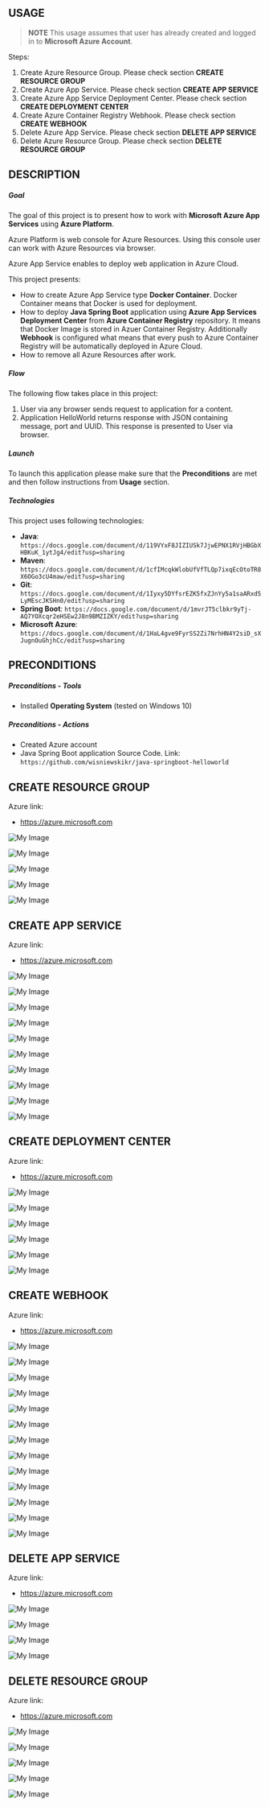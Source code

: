 USAGE
-----

> **NOTE** This usage assumes that user has already created and logged in to **Microsoft Azure Account**.

Steps:
1. Create Azure Resource Group. Please check section **CREATE RESOURCE GROUP**
1. Create Azure App Service. Please check section **CREATE APP SERVICE**
1. Create Azure App Service Deployment Center. Please check section **CREATE DEPLOYMENT CENTER**
1. Create Azure Container Registry Webhook. Please check section **CREATE WEBHOOK**
1. Delete Azure App Service. Please check section **DELETE APP SERVICE**
1. Delete Azure Resource Group. Please check section **DELETE RESOURCE GROUP**


DESCRIPTION
-----------

##### Goal
The goal of this project is to present how to work with **Microsoft Azure App Services** using **Azure Platform**. 

Azure Platform is web console for Azure Resources. Using this console user can work with Azure Resources via browser.

Azure App Service enables to deploy web application in Azure Cloud. 

This project presents:
* How to create Azure App Service type **Docker Container**. Docker Container means that Docker is used for deployment. 
* How to deploy **Java Spring Boot** application using **Azure App Services Deployment Center** from **Azure Container Registry** repository. It means that Docker Image is stored in Azuer Container Registry. Additionally **Webhook** is configured what means that every push to Azure Container Registry will be automatically deployed in Azure Cloud.
* How to remove all Azure Resources after work.

##### Flow
The following flow takes place in this project:
1. User via any browser sends request to application for a content.
1. Application HelloWorld returns response with JSON containing message, port and UUID. This response is presented to User via browser.

##### Launch
To launch this application please make sure that the **Preconditions** are met and then follow instructions from **Usage** section.

##### Technologies
This project uses following technologies:
* **Java**: `https://docs.google.com/document/d/119VYxF8JIZIUSk7JjwEPNX1RVjHBGbXHBKuK_1ytJg4/edit?usp=sharing`
* **Maven**: `https://docs.google.com/document/d/1cfIMcqkWlobUfVfTLQp7ixqEcOtoTR8X6OGo3cU4maw/edit?usp=sharing`
* **Git**: `https://docs.google.com/document/d/1Iyxy5DYfsrEZK5fxZJnYy5a1saARxd5LyMEscJKSHn0/edit?usp=sharing`
* **Spring Boot**: `https://docs.google.com/document/d/1mvrJT5clbkr9yTj-AQ7YOXcqr2eHSEw2J8n9BMZIZKY/edit?usp=sharing`
* **Microsoft Azure**: `https://docs.google.com/document/d/1HaL4gve9FyrSS2Zi7NrhHN4Y2siD_sXJugnOuGhjhCc/edit?usp=sharing`


PRECONDITIONS
-------------

##### Preconditions - Tools
* Installed **Operating System** (tested on Windows 10)

##### Preconditions - Actions
* Created Azure account
* Java Spring Boot application Source Code. Link: `https://github.com/wisniewskikr/java-springboot-helloworld`


CREATE RESOURCE GROUP
---------------------

Azure link:
* https://azure.microsoft.com

![My Image](readme-images/create-rg-01.png)

![My Image](readme-images/create-rg-02.png)

![My Image](readme-images/create-rg-03.png)

![My Image](readme-images/create-rg-04.png)

![My Image](readme-images/create-rg-05.png)


CREATE APP SERVICE
------------------

Azure link:
* https://azure.microsoft.com

![My Image](readme-images/create-app-service-01.png)

![My Image](readme-images/create-app-service-02.png)

![My Image](readme-images/create-app-service-03.png)

![My Image](readme-images/create-app-service-04.png)

![My Image](readme-images/create-app-service-05.png)

![My Image](readme-images/create-app-service-06.png)

![My Image](readme-images/create-app-service-07.png)

![My Image](readme-images/create-app-service-08.png)

![My Image](readme-images/create-app-service-09.png)

![My Image](readme-images/create-app-service-10.png)


CREATE DEPLOYMENT CENTER
------------------------

Azure link:
* https://azure.microsoft.com

![My Image](readme-images/create-deployment-center-01.png)

![My Image](readme-images/create-deployment-center-02.png)

![My Image](readme-images/create-deployment-center-03.png)

![My Image](readme-images/create-deployment-center-04.png)

![My Image](readme-images/create-deployment-center-05.png)

![My Image](readme-images/create-deployment-center-06.png)


CREATE WEBHOOK
--------------

Azure link:
* https://azure.microsoft.com

![My Image](readme-images/create-webhook-01.png)

![My Image](readme-images/create-webhook-02.png)

![My Image](readme-images/create-webhook-03.png)

![My Image](readme-images/create-webhook-04.png)

![My Image](readme-images/create-webhook-05.png)

![My Image](readme-images/create-webhook-06.png)

![My Image](readme-images/create-webhook-07.png)

![My Image](readme-images/create-webhook-08.png)

![My Image](readme-images/create-webhook-09.png)

![My Image](readme-images/create-webhook-10.png)

![My Image](readme-images/create-webhook-11.png)

![My Image](readme-images/create-webhook-12.png)

![My Image](readme-images/create-webhook-13.png)


DELETE APP SERVICE
------------------

Azure link:
* https://azure.microsoft.com

![My Image](readme-images/delete-app-service-01.png)

![My Image](readme-images/delete-app-service-02.png)

![My Image](readme-images/delete-app-service-03.png)

![My Image](readme-images/delete-app-service-04.png)


DELETE RESOURCE GROUP
---------------------

Azure link:
* https://azure.microsoft.com

![My Image](readme-images/delete-rg-01.png)

![My Image](readme-images/delete-rg-02.png)

![My Image](readme-images/delete-rg-03.png)

![My Image](readme-images/delete-rg-04.png)

![My Image](readme-images/delete-rg-05.png)